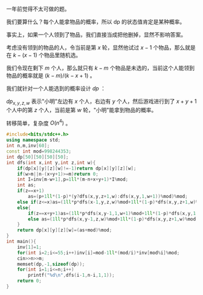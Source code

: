 一年前觉得不太可做的题。

我们要算什么？每个人能拿物品的概率，所以 dp 的状态值肯定是某种概率。

事实上，如果一个人领到了物品，我们直接当成把他删掉，显然不影响答案。

考虑没有领到的物品的人，令当前是第 $x$ 轮，显然他试过 $x-1$ 个物品，那么就是在 $k-(x-1)$ 个物品里随机选。

我们令现在剩下 $m$ 个人，那么就只有 $k-m$ 个物品是未选的，当前这个人能领到物品的概率就是 $(k-m)/(k-x+1)$ 。

我们就针对一个人能选到的概率设计 $dp$ ：


$dp_{x,y,z,w}$ 表示"小明"左边有 $x$ 个人，右边有 $y$ 个人，然后游戏进行到了 $x+y+1$ 个人中的第 $z$ 个人，当前是第 $w$ 轮，"小明"能拿到物品的概率。

转移简单，复杂度 $O(n^4)$ 。

```cpp
#include<bits/stdc++.h>
using namespace std;
int n,m,inv[60];
const int mod=998244353;
int dp[50][50][50][50];
int dfs(int x,int y,int z,int w){
	if(dp[x][y][z][w]!=-1)return dp[x][y][z][w];
	if(w>m||n-(x+y+1)>=m)return 0;
	int I=inv[m-w+1],p=1ll*(m-n+x+y+1)*I%mod;
	int as;
	if(z==x+1)
		as=(p+1ll*(1-p)*(y?dfs(x,y,z+1,w):dfs(x,y,1,w+1))%mod)%mod;
	else if(z<=x)as=(1ll*p*dfs(x-1,y,z,w)%mod+1ll*(1-p)*dfs(x,y,z+1,w)%mod)%mod;
	else{
		if(z==x+y+1)as=(1ll*p*dfs(x,y-1,1,w+1)%mod+1ll*(1-p)*dfs(x,y,1,w+1)%mod)%mod;
		else as=(1ll*p*dfs(x,y-1,z,w)%mod+1ll*(1-p)*dfs(x,y,z+1,w)%mod)%mod;
	}
	return dp[x][y][z][w]=(as+mod)%mod;
}
int main(){
	inv[1]=1;
	for(int i=2;i<=55;i++)inv[i]=mod-1ll*(mod/i)*inv[mod%i]%mod;
	cin>>n>>m;
	memset(dp,-1,sizeof(dp));
	for(int i=1;i<=n;i++)
		printf("%d\n",dfs(i-1,n-i,1,1));
	return 0;
}
```
